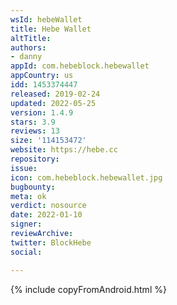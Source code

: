 ```yaml
---
wsId: hebeWallet
title: Hebe Wallet
altTitle: 
authors:
- danny
appId: com.hebeblock.hebewallet
appCountry: us
idd: 1453374447
released: 2019-02-24
updated: 2022-05-25
version: 1.4.9
stars: 3.9
reviews: 13
size: '114153472'
website: https://hebe.cc
repository: 
issue: 
icon: com.hebeblock.hebewallet.jpg
bugbounty: 
meta: ok
verdict: nosource
date: 2022-01-10
signer: 
reviewArchive: 
twitter: BlockHebe
social: 

---
```


{% include copyFromAndroid.html %}
